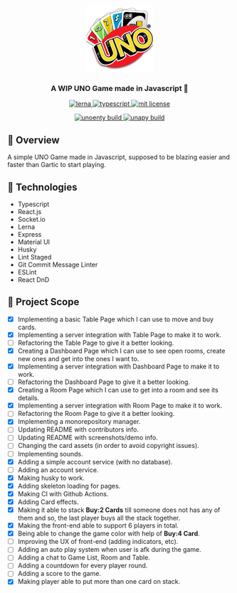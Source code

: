 <p align="center">
	<img src="./assets/uno_icon.png" height="150" width="150" alt="icon example" />
</p>	

<h3 align="center">
  A WIP UNO Game made in Javascript 🎴
</h3>

<p align="center">
	<a href="https://lerna.js.org/">
		<img alt="lerna" src="https://img.shields.io/badge/maintained%20with-lerna-cc00ff.svg" alt="maintained with lerna"/>
	</a>
	<a href="https://github.com/microsoft/TypeScript">
		<img alt="typescript" src="https://camo.githubusercontent.com/41c68e9f29c6caccc084e5a147e0abd5f392d9bc/68747470733a2f2f62616467656e2e6e65742f62616467652f547970655363726970742f7374726963742532302546302539462539322541412f626c7565">
	</a>
	<a href="https://github.com/guilhermebkel/uno-game">
		<img alt="mit license" src="https://img.shields.io/github/license/guilhermebkel/uno-game?color=0051ff" />
	</a>
</p>
<p align="center">
	<a href="https://github.com/guilhermebkel/uno-game">
		<img alt="unoenty build" src="https://github.com/guilhermebkel/uno-game/workflows/Unoenty%20CI/badge.svg" />
	</a>
	<a href="https://github.com/guilhermebkel/uno-game">
		<img alt="unapy build" src="https://github.com/guilhermebkel/uno-game/workflows/Unapy%20CI/badge.svg" />
	</a>
</p>

## 📌 Overview

A simple UNO Game made in Javascript, supposed to be blazing easier and faster than Gartic to start playing. 

## 🔧 Technologies

- Typescript
- React.js
- Socket.io
- Lerna
- Express
- Material UI
- Husky
- Lint Staged
- Git Commit Message Linter
- ESLint
- React DnD

## 👣 Project Scope

- [X] Implementing a basic Table Page which I can use to move and buy cards.
- [X] Implementing a server integration with Table Page to make it to work.
- [ ] Refactoring the Table Page to give it a better looking.
- [X] Creating a Dashboard Page which I can use to see open rooms, create new ones and get into the ones I want to.
- [X] Implementing a server integration with Dashboard Page to make it to work.
- [ ] Refactoring the Dashboard Page to give it a better looking.
- [X] Creating a Room Page which I can use to get into a room and see its details.
- [X] Implementing a server integration with Room Page to make it to work.
- [ ] Refactoring the Room Page to give it a better looking.
- [X] Implementing a monorepository manager.
- [ ] Updating README with contributors info.
- [ ] Updating README with screenshots/demo info.
- [ ] Changing the card assets (in order to avoid copyright issues).
- [ ] Implementing sounds.
- [X] Adding a simple account service (with no database).
- [ ] Adding an account service.
- [X] Making husky to work.
- [X] Adding skeleton loading for pages.
- [X] Making CI with Github Actions.
- [X] Adding Card effects.
- [X] Making it able to stack **Buy:2 Cards** till someone does not has any of them and so, the last player buys all the stack together.
- [X] Making the front-end able to support 6 players in total.
- [X] Being able to change the game color with help of **Buy:4 Card**.
- [ ] Improving the UX of front-end (adding indicators, etc).
- [ ] Adding an auto play system when user is afk during the game.
- [ ] Adding a chat to Game List, Room and Table.
- [ ] Adding a countdown for every player round.
- [ ] Adding a score to the game.
- [X] Making player able to put more than one card on stack.
